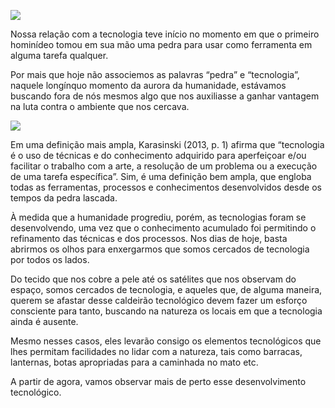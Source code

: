 [![](https://ampli-images.s3.amazonaws.com/production/af787a37-7c82-4153-b008-884d9f5e7512/original)](https://ampli-images.s3.amazonaws.com/production/af787a37-7c82-4153-b008-884d9f5e7512/original)

Nossa relação com a tecnologia teve início no momento em que o primeiro hominídeo tomou em sua mão uma pedra para usar como ferramenta em alguma tarefa qualquer.

Por mais que hoje não associemos as palavras “pedra” e “tecnologia”, naquele longínquo momento da aurora da humanidade, estávamos buscando fora de nós mesmos algo que nos auxiliasse a ganhar vantagem na luta contra o ambiente que nos cercava.

[![](https://ampli-images.s3.amazonaws.com/production/59551d72-4502-407e-986d-e879af520d88/original)](https://ampli-images.s3.amazonaws.com/production/59551d72-4502-407e-986d-e879af520d88/original)

Em uma definição mais ampla, Karasinski (2013, p. 1) afirma que “tecnologia é o uso de técnicas e do conhecimento adquirido para aperfeiçoar e/ou facilitar o trabalho com a arte, a resolução de um problema ou a execução de uma tarefa específica”. Sim, é uma definição bem ampla, que engloba todas as ferramentas, processos e conhecimentos desenvolvidos desde os tempos da pedra lascada.

À medida que a humanidade progrediu, porém, as tecnologias foram se desenvolvendo, uma vez que o conhecimento acumulado foi permitindo o refinamento das técnicas e dos processos. Nos dias de hoje, basta abrirmos os olhos para enxergarmos que somos cercados de tecnologia por todos os lados.

Do tecido que nos cobre a pele até os satélites que nos observam do espaço, somos cercados de tecnologia, e aqueles que, de alguma maneira, querem se afastar desse caldeirão tecnológico devem fazer um esforço consciente para tanto, buscando na natureza os locais em que a tecnologia ainda é ausente.

Mesmo nesses casos, eles levarão consigo os elementos tecnológicos que lhes permitam facilidades no lidar com a natureza, tais como barracas, lanternas, botas apropriadas para a caminhada no mato etc.

A partir de agora, vamos observar mais de perto esse desenvolvimento tecnológico.